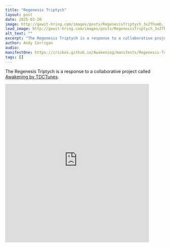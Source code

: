 ```yaml
---
title: "Regenesis Triptych"
layout: post
date: 2025-03-20
image: http://gewit-hring.com/images/posts/RegenesisTriptych_3x2Thumb.jpg
lead_image: http://gewit-hring.com/images/posts/RegenesisTriptych_3x2Thumb.jpg
alt_text: ""
excerpt: "The Regenesis Triptych is a response to a collaborative project called Awakening by TDCTunes."
author: Andy Corrigan
audio: 
manifestOne: https://irisbox.github.io/Awakening/manifests/Regenesis-Triptych-LR.json
tags: []
---
```

 The Regenesis Triptych is a response to a collaborative project called [Awakening by TDCTunes](https://www.tdctunes.com/awakening).

<iframe src="https://fitzmuseum.cam.ac.uk/uv.html#?manifest={{ page.manifestOne }}&c=0&m=0&cv=0&config=&locales=en-GB:English (GB),cy-GB:Cymraeg,fr-FR:Français (FR),pl-PL:Polski,sv-SE:Svenska&r=0" width="90%" height="500" allowfullscreen frameborder="0"></iframe>
